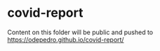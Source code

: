 # covid-report

Content on this folder will be public and pushed to https://odepedro.github.io/covid-report/